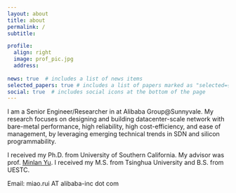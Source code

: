 ```yaml
---
layout: about
title: about
permalink: /
subtitle: 

profile:
  align: right
  image: prof_pic.jpg
  address: 
    
news: true  # includes a list of news items
selected_papers: true # includes a list of papers marked as "selected={true}"
social: true  # includes social icons at the bottom of the page
---
```



I am a Senior Engineer/Researcher in at Alibaba Group@Sunnyvale. My research focuses on designing and building datacenter-scale network with bare-metal performance, high reliability, high cost-efficiency, and ease of management, by leveraging emerging technical trends in SDN and silicon programmability.

I received my Ph.D. from University of Southern California. My advisor was prof. <a href="http://minlanyu.seas.harvard.edu/">Minlan Yu<a>. I received my M.S. from Tsinghua University and B.S. from UESTC.

Email: miao.rui AT alibaba-inc dot com